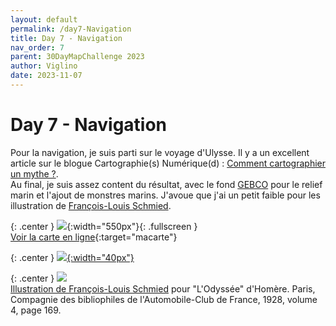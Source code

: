 ```yaml
---
layout: default
permalink: /day7-Navigation
title: Day 7 - Navigation
nav_order: 7
parent: 30DayMapChallenge 2023
author: Viglino
date: 2023-11-07
---
```

# Day 7 - Navigation

Pour la navigation, je suis parti sur le voyage d'Ulysse. Il y a un excellent article sur le blogue Cartographie(s) Numérique(d) : [Comment cartographier un mythe ?](https://cartonumerique.blogspot.com/2019/03/le-voyage-d-ulysse.html).   
Au final, je suis assez content du résultat, avec le fond [GEBCO](https://www.gebco.net/) pour le relief marin et l'ajout de monstres marins. J'avoue que j'ai un petit faible pour les illustration de [François-Louis Schmied](https://commons.wikimedia.org/w/index.php?search=Schmied+illustration+Odyss%C3%A9e&title=Special:MediaSearch&go=Go&type=image).

{: .center }
![](https://pbs.twimg.com/media/F-UIdqCWAAA22fg?format=jpg&name=4096x4096){:width="550px"}{: .fullscreen }    
[Voir la carte en ligne](https://macarte.ign.fr/carte/RIRck3/Odyseus){:target="macarte"}

{: .center }
[![](https://upload.wikimedia.org/wikipedia/commons/5/5a/X_icon_2.svg){:width="40px"}](https://twitter.com/jmviglino/status/1721797274248864215)

{: .center }
![](https://upload.wikimedia.org/wikipedia/commons/thumb/c/c4/Schmied_illustration_Odyss%C3%A9e-CompBibliophilesAutoClubFrance-1932vol4p169.png/640px-Schmied_illustration_Odyss%C3%A9e-CompBibliophilesAutoClubFrance-1932vol4p169.png)    
[Illustration de François-Louis Schmied](https://commons.wikimedia.org/wiki/File:Schmied_illustration_Odyss%C3%A9e-CompBibliophilesAutoClubFrance-1932vol4p169.png) pour "L'Odyssée" d'Homère. Paris, Compagnie des bibliophiles de l'Automobile-Club de France, 1928, volume 4, page 169.

